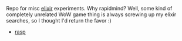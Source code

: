 Repo for misc [elixir](http://elixir-lang.org/) experiments.  Why rapidmind?  Well, some kind of completely unrelated WoW game thing is always screwing up my elixir searches, so I thought I'd return the favor :)

* [rasp](rasp)